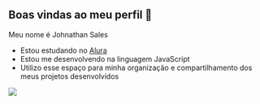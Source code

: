 ## Boas vindas ao meu perfil 💚

Meu nome é Johnathan Sales

- Estou estudando no [Alura](https://www.alura.com.br)
- Estou me desenvolvendo na linguagem JavaScript
- Utilizo esse espaço para minha organização e compartilhamento dos meus projetos desenvolvidos

![](https://media1.tenor.com/m/NfEGhy9EiWkAAAAC/jealous.gif)
